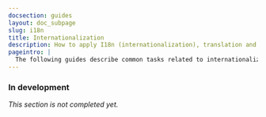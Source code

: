```yaml
---
docsection: guides
layout: doc_subpage
slug: i18n
title: Internationalization
description: How to apply I18n (internationalization), translation and localization concepts in a Typescene application
pageintro: |
  The following guides describe common tasks related to internationalization (I18n).
---
```


### In development

_This section is not completed yet._
